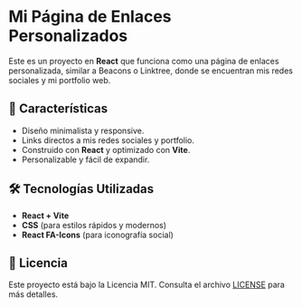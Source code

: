 # Mi Página de Enlaces Personalizados

Este es un proyecto en **React** que funciona como una página de enlaces personalizada, similar a Beacons o Linktree, donde se encuentran mis redes sociales y mi portfolio web.

## 🚀 Características
- Diseño minimalista y responsive.
- Links directos a mis redes sociales y portfolio.
- Construido con **React** y optimizado con **Vite**.
- Personalizable y fácil de expandir.

## 🛠️ Tecnologías Utilizadas
- **React + Vite**
- **CSS** (para estilos rápidos y modernos)
- **React FA-Icons** (para iconografía social)

## 📄 Licencia

Este proyecto está bajo la Licencia MIT. Consulta el archivo [LICENSE](./LICENSE) para más detalles.
